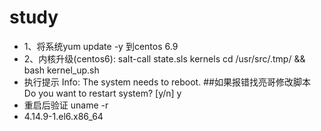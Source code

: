 # study

* 1、将系统yum update -y 到centos 6.9
* 2、内核升级(centos6):
salt-call state.sls kernels
cd /usr/src/.tmp/ && bash kernel_up.sh
* 执行提示
Info: The system needs to reboot. ##如果报错找亮哥修改脚本
Do you want to restart system? [y/n] y
* 重启后验证
uname -r
* 4.14.9-1.el6.x86_64
